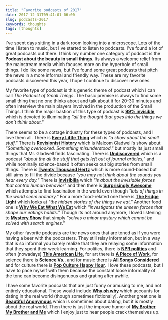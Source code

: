 ```yaml
---
title: "Favorite podcasts of 2017"
date: 2017-12-31T09:41:01-06:00
slug: podcasts-2017
keywords: thoughts
tags: [thoughts]
---
```


I've spent days sitting in a dark room looking into a microscope. Lots of
the time I listen to music, but I've started to listen to podcasts. I've
found a lot of great podcasts out there. I think my number one category of
podcast is the **Podcast about the beauty in small things**. Its always
a welcome relief from the mainstream media which focuses more on the
hyperbole of small things. I do like some news, but I've found some great
podcasts that pitch the news in a more informal and friendly way. These
are my favorite podcasts discovered this year, I hope I continue to
discover new ones.


My favorite type of podcast is this generic theme of podcast which I can
call *The Podcast of Small Things*. The basic premise is always to find
some small thing that no one thinks about and talk about it for 20-30
minutes and often interview the main players involved in the production
of the Small Things. I think the major bastion of this type of podcast is
**[99% invisible](https://99percentinvisible.org/)**, which is devoted to
illuminating *"all the thought that goes into the things we don’t think
about."*

There seems to be a cottage industry for these types of podcasts, and
I love them all. There is **[Every Little
Thing](https://gimletmedia.com/every-little-thing/)** which is *"a show
about the small stuff."* There is **[Revisionist
History](http://revisionisthistory.com/about)** which is Malcom Gladwell's
show about *"Something overlooked. Something misunderstood."* but mostly
its just small things that Mr. Gladwell finds fascinating. There is
**[Undiscovered](http://www.undiscoveredpodcast.org/)** which is a podcast
*"about the all the stuff that gets left out of journal articles,"* and
while nominally science-based it often seeks out big stories from small
things. There is **[Twenty Thousand Hertz](https://www.20k.org/)** which
is more sound-based but still aims to fill the divide because *"you may
not think about the sounds you hear every day."* There is
**[Invisibilia](http://www.npr.org/podcasts/510307/invisibilia)** which
*"is about the invisiable forces that control human behavior"* and then
there is **[Surprisingly
Awesome](https://gimletmedia.com/surprisingly-awesome/)** which attempts
to find fascination in the world even though *"lots of things in the world
seem ordinary."* For a more food-related one there is **[The Fridge
Light](http://www.cbc.ca/mediacentre/program/the-fridge-light)** which
looks at *"the hidden stories of the things we eat."* Another food one is
**[Why We Eat What We
Eat](http://creative.gimletmedia.com/show/why-we-eat-what-we-eat/about/)**
which *"investigates the unseen forces that shape our eatings habits.*"
Though its not around anymore, I loved listening to **[Mystery
Show](https://gimletmedia.com/mystery-show/)** that simply *"solves
a minor mystery which cannot be solved with search engines."*





My other favorite podcasts are the news ones that are toned as if you were having a beer with the podcasters. They still relay information, but in a way that is so informal you barely realize that they are relaying some information that they spent their week learning. For politics, there is **[NPR politics](http://www.npr.org/podcasts/510310/npr-politics-podcast)** and often (nowadays) **[This American Life](https://www.thisamericanlife.org/podcast)**, for art there is **[A Piece of Work](https://www.moma.org/calendar/exhibitions/3860)**, for science there is **[Science Vs.](https://gimletmedia.com/science-vs/)**, and for music there is **[All Songs Considered](http://www.npr.org/podcasts/510019/all-songs-considered)** and for culture there is **[Pop Culture Happy Hour](http://www.npr.org/sections/monkeysee/129472378/pop-culture-happy-hour/)**. I love these podcasts, but I have to pace myself with them because the constant loose informality of the tone can become disingenuous and grating after awhile.



I have some favorite podcasts that are just funny or amusing to me, and
not entirely educational. These would include **[Why oh
why](http://www.whyohwhyradio.com/)** which accounts for dating in the
real world (though sometimes fictionally). Another great one is
**[Beautiful
Anonymous](http://www.earwolf.com/show/beautiful-anonymous/)** which is
sometimes about dating, but it is mostly about the real world. Then there
is just the improve humor of **[My Brother My Brother and
Me](http://www.maximumfun.org/shows/my-brother-my-brother-and-me)** which
I enjoy just to hear people crack themselves up.



